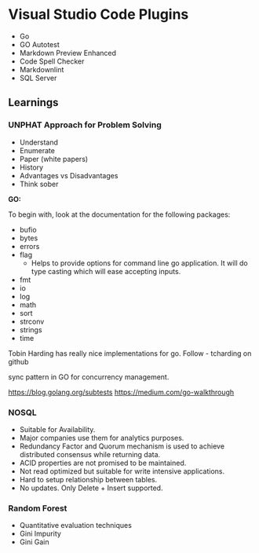 # Visual Studio Code Plugins

* Go
* GO Autotest
* Markdown Preview Enhanced
* Code Spell Checker
* Markdownlint
* SQL Server

## Learnings

### UNPHAT Approach for Problem Solving

* Understand
* Enumerate
* Paper (white papers)
* History
* Advantages vs Disadvantages
* Think sober

**GO:**

To begin with, look at the documentation for the following packages:

* bufio
* bytes
* errors
* flag
  * Helps to provide options for command line go application. It will do type casting which will ease accepting inputs.
* fmt
* io
* log
* math
* sort
* strconv
* strings
* time

Tobin Harding has really nice implementations for go. 
Follow - tcharding on github

sync pattern in GO for concurrency management.

https://blog.golang.org/subtests
https://medium.com/go-walkthrough

### NOSQL

* Suitable for Availability.
* Major companies use them for analytics purposes.
* Redundancy Factor and Quorum mechanism is used to achieve distributed consensus while returning data.
* ACID properties are not promised to be maintained.
* Not read optimized but suitable for write intensive applications.
* Hard to setup relationship between tables.
* No updates. Only Delete + Insert supported.

### Random Forest

* Quantitative evaluation techniques
* Gini Impurity
* Gini Gain